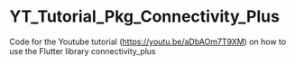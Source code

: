 # YT_Tutorial_Pkg_Connectivity_Plus
Code for the Youtube tutorial (https://youtu.be/aDbAOm7T9XM) on how to use the Flutter library connectivity_plus
